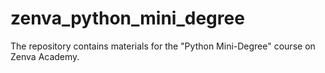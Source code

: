 # zenva_python_mini_degree
The repository contains materials for the "Python Mini-Degree" course on Zenva Academy.
